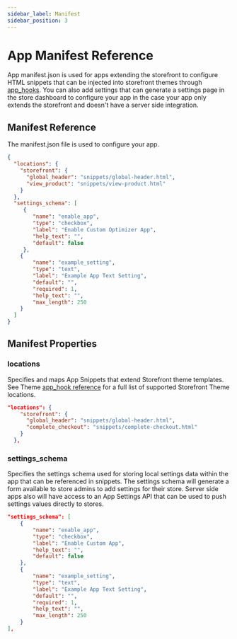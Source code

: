 ```yaml
---
sidebar_label: Manifest
sidebar_position: 3
---
```

# App Manifest Reference


App manifest.json is used for apps extending the storefront to configure HTML snippets that can be injected into storefront themes through [app_hooks](/themes/templates/tags.md#app_hook). You can also add settings that can generate a settings page in the store dashboard to configure your app in the case your app only extends the storefront and doesn't have a server side integration.


## Manifest Reference
The manifest.json file is used to configure your app.

```json title="Example manifest.json"
{
  "locations": {
    "storefront": {
      "global_header": "snippets/global-header.html",
      "view_product": "snippets/view-product.html"
    }
  },
  "settings_schema": [
     {
        "name": "enable_app",
        "type": "checkbox",
        "label": "Enable Custom Optimizer App",
        "help_text": "",
        "default": false
     },
    {
        "name": "example_setting",
        "type": "text",
        "label": "Example App Text Setting",
        "default": "",
        "required": 1,
        "help_text": "",
        "max_length": 250
    }
  ]
}

```

## Manifest Properties

### locations

Specifies and maps App Snippets that extend Storefront theme templates. See Theme [app_hook reference](/themes/templates/tags.md#app_hook) for a full list of supported Storefront Theme locations.


```json title="Example locations"
"locations": {
    "storefront": {
      "global_header": "snippets/global-header.html",
      "complete_checkout": "snippets/complete-checkout.html"
    }
  },
```


### settings_schema

Specifies the settings schema used for storing local settings data within the app that can be referenced in snippets. The settings schema will generate a form available to store admins to add settings for their store. Server side apps also will have access to an App Settings API that can be used to push settings values directly to stores.

```json title="Example settings_schema"
"settings_schema": [
    {
        "name": "enable_app",
        "type": "checkbox",
        "label": "Enable Custom App",
        "help_text": "",
        "default": false
    },
    {
        "name": "example_setting",
        "type": "text",
        "label": "Example App Text Setting",
        "default": "",
        "required": 1,
        "help_text": "",
        "max_length": 250
    }
],
```
